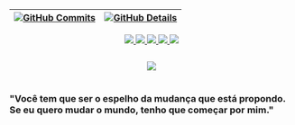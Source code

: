 
 | [![GitHub Commits](http://github-profile-summary-cards.vercel.app/api/cards/productive-time?username=joaoMiraya&theme=dracula&utcOffset=-3)](https://github.com/vn7n24fzkq/github-profile-summary-cards) | [![GitHub Details](http://github-profile-summary-cards.vercel.app/api/cards/profile-details?username=joaoMiraya&theme=dracula)](https://github.com/vn7n24fzkq/github-profile-summary-cards) |  
 | ----------- | ----------- |


 
<div align="center" >
  <a href="https://skillicons.dev">
    <img src="https://skillicons.dev/icons?i=aws,gcp,azure,terraform,docker,kubernetes&perline=3" />
  </a>
  <a href="https://skillicons.dev">
    <img src="https://skillicons.dev/icons?i=cs,dotnet,typescript,javascript,nodejs,express,sequelize,php&perline=4" />
  </a>
  <a href="https://skillicons.dev">
    <img src="https://skillicons.dev/icons?i=react,solidjs,vite,redux,tailwind,bootstrap&perline=3" />
  </a>
  <a href="https://skillicons.dev">
    <img src="https://skillicons.dev/icons?i=mysql,postgres,sqlite,redis&perline=2" />
  </a>
  <a href="https://skillicons.dev">
    <img src="https://skillicons.dev/icons?i=git,vscode,cloudflare,figma,jenkins,github,linux,postman&perline=4" />
  </a>
</div>

 
##
   <div align="center" >
     <img src="https://github-profile-trophy.vercel.app/?username=joaoMiraya&row=1&column=6&theme=dracula&margin-w=15&margin-h=15"/>
  </div>
  
 <br />

### "Você tem que ser o espelho da mudança que está propondo. Se eu quero mudar o mundo, tenho que começar por mim."
